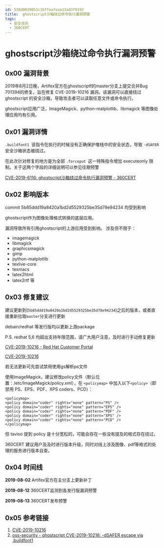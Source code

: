 ```yaml
---
id: 539d9039053c1bffea7eaa13ad3f9192
title:  ghostscript沙箱绕过命令执行漏洞预警
tags: 
  - 安全资讯
  - 360CERT
---
```


#  ghostscript沙箱绕过命令执行漏洞预警

0x00 漏洞背景
---------


2019年8月2日晚，Artifex官方在ghostscriptf的master分支上提交合并Bug 701394的修复。旨在修复 CVE-2019-10216 漏洞。该漏洞可以直接绕过 ghostscript 的安全沙箱，导致攻击者可以读取任意文件或命令执行。


ghostscript应用广泛，ImageMagick、python-matplotlib、libmagick 等图像处理应用均有引用。


0x01 漏洞详情
---------


`.buildfont1 `该指令在执行的时候没有正确保护堆栈中的安全状态，导致 `-dSAFER` 安全沙箱状态被绕过。


在此次针对修复的地方是为全部 `.forceput `这一特殊指令增加 executeonly 限制。关于这两个字段的详细说明可以参见往期预警


[CVE-2019-6116: ghostscript沙箱绕过命令执行漏洞预警 - 360CERT](https://cert.360.cn/warning/detail?id=a3a78b952fb4c1c1b72d009a5eb5ef2b)


0x02 影响版本
---------


commit 5b85ddd19a8420a1bd2d5529325be35d78e94234 均受到影响


ghostscript作为图像处理格式转换的底层应用。


漏洞导致所有引用ghostscript的上游应用受到影响。 涉及但不限于：


* imagemagick
* libmagick
* graphicsmagick
* gimp
* python-matplotlib
* texlive-core
* texmacs
* latex2html
* latex2rtf
等


0x03 修复建议
---------


建议更新到(`5b85ddd19a8420a1bd2d5529325be35d78e94234`)之后的版本，或者直接重新拉取`master`分支进行更新


debain/redhat 等发行版均以更新上游package


P.S. redhat 5,6 均超出支持年限范围，请广大用户注意，及时进行手动修复更新


[CVE-2019-10216 - Red Hat Customer Portal](https://access.redhat.com/security/cve/cve-2019-10216)


[CVE-2019-10216](https://security-tracker.debian.org/tracker/CVE-2019-10216)


若无法更新可先尝试禁用使用gs解析ps文件


使用ImageMagick，建议修改policy文件（默认位置：/etc/ImageMagick/policy.xml），在 `<policymap>` 中加入以下`<policy>`（即禁用 PS、EPS、PDF、XPS coders、PCD）：



```
<policymap>
<policy domain="coder" rights="none" pattern="PS" />
<policy domain="coder" rights="none" pattern="EPS" />
<policy domain="coder" rights="none" pattern="PDF" />
<policy domain="coder" rights="none" pattern="XPS" />
<policy domain="coder" rights="none" pattern="PCD" />
</policymap>

```
但 taviso 提到 policy 是十分宽松的，可能会存在一些没有提及的格式存在绕过。


360CERT 建议用户及及时进行版本升级，同时对线上涉及图像、pdf等格式的处理的服务进行版本自查。


0x04 时间线
--------


**2019-08-02** Artifex官方在主分支上更新补丁


**2019-08-12** 360CERT监测到各发行版漏洞预警


**2019-08-13** 360CERT发布预警


0x05 参考链接
---------


1. [CVE-2019-10216](https://security-tracker.debian.org/tracker/CVE-2019-10216)
2. [oss-security - ghostscript CVE-2019-10216: -dSAFER escape via .buildfont1](https://www.openwall.com/lists/oss-security/2019/08/12/4)


